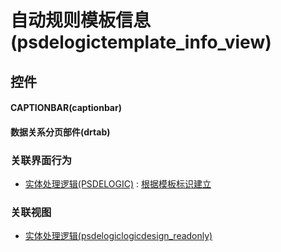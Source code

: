 # 自动规则模板信息(psdelogictemplate_info_view)  <!-- {docsify-ignore-all} -->




## 控件
#### CAPTIONBAR(captionbar)

#### 数据关系分页部件(drtab)



### 关联界面行为
  * [实体处理逻辑(PSDELOGIC)](module/extension/PSDELogic) : [根据模板标识建立](module/extension/PSDELogic#界面行为)

### 关联视图
  * [实体处理逻辑(psdelogiclogicdesign_readonly)](app/view/psdelogiclogicdesign_readonly)

<script>
 const { createApp } = Vue
  createApp({
    data() {
      return {

      }
    }
  }).use(ElementPlus).mount('#app')
</script>